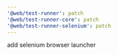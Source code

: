 ```yaml
---
'@web/test-runner': patch
'@web/test-runner-core': patch
'@web/test-runner-selenium': patch
---
```


add selenium browser launcher
